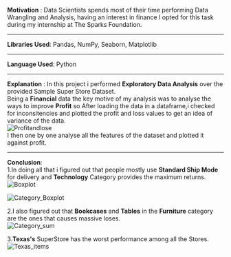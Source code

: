 **Motivation** : Data Scientists spends most of their time performing Data Wrangling and Analysis, having an interest in finance I opted for this task during my internship at The Sparks Foundation.  
____________________________________________________________________________________________________
**Libraries Used**: Pandas, NumPy, Seaborn, Matplotlib  
____________________________________________________________________________________________________
**Language Used**: Python  
____________________________________________________________________________________________________
**Explanation** : In this project i performed **Exploratory Data Analysis** over the provided Sample Super Store Dataset.  
Being a **Financial** data the key motive of my analysis was to analyse the ways to improve **Profit** so After loading the data in a dataframe,i checked for inconsitencies and plotted the profit and loss values to get an idea of variance of the data.  
![Profitandlose](https://user-images.githubusercontent.com/61156183/96611189-0cd07e80-131a-11eb-846f-28ca4779d9eb.png)  
I then one by one analyse all the features of the dataset and plotted it against profit.  
____________________________________________________________________________________________________
**Conclusion**:  
1.In doing all that i figured out that people mostly use **Standard Ship Mode** for delivery and **Technology** Category provides the maximum returns.  
![Boxplot](https://user-images.githubusercontent.com/61156183/96617121-d5190500-1320-11eb-8435-1ccbbc281aeb.png)
  
![Category_Boxplot](https://user-images.githubusercontent.com/61156183/96617249-01348600-1321-11eb-8610-6f750ae80941.png)
  
2.I also figured out that **Bookcases** and **Tables** in the **Furniture** category are the ones that causes massive loses.  
![Category_sum](https://user-images.githubusercontent.com/61156183/96617437-3f31aa00-1321-11eb-8727-cf00ce3bf891.png)
  
3.**Texas's** SuperStore has the worst performance among all the Stores.  
![Texas_items](https://user-images.githubusercontent.com/61156183/96617485-4eb0f300-1321-11eb-8851-4d4278819cdf.png)
  
  
